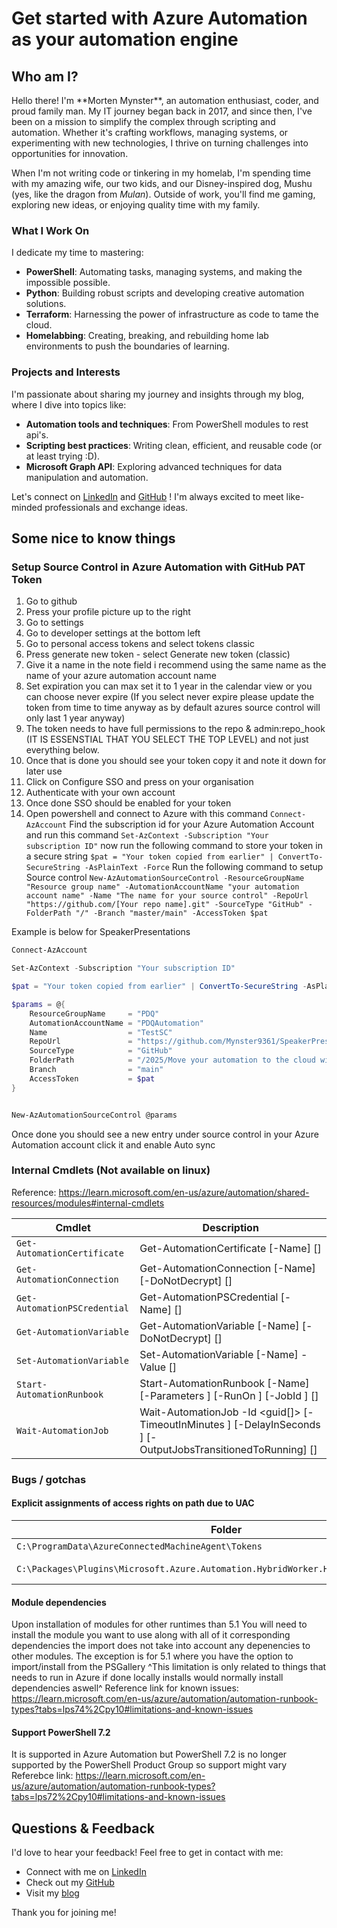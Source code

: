 # Get started with Azure Automation as your automation engine

## Who am I?

<div style="display: flex; align-items: center; flex-wrap: wrap;">
  <div style="flex: 1; min-width: 250px;">
    Hello there! I'm **Morten Mynster**, an automation enthusiast, coder, and proud family man. My IT journey began back in 2017, and since then, I've been on a mission to simplify the complex through scripting and automation. Whether it's crafting workflows, managing systems, or experimenting with new technologies, I thrive on turning challenges into opportunities for innovation.
  </div>
</div>

When I'm not writing code or tinkering in my homelab, I'm spending time with my amazing wife, our two kids, and our Disney-inspired dog, Mushu (yes, like the dragon from *Mulan*). Outside of work, you'll find me gaming, exploring new ideas, or enjoying quality time with my family.

### What I Work On
I dedicate my time to mastering:
- **PowerShell**: Automating tasks, managing systems, and making the impossible possible.
- **Python**: Building robust scripts and developing creative automation solutions.
- **Terraform**: Harnessing the power of infrastructure as code to tame the cloud.
- **Homelabbing**: Creating, breaking, and rebuilding home lab environments to push the boundaries of learning.

### Projects and Interests
I'm passionate about sharing my journey and insights through my blog, where I dive into topics like:
- **Automation tools and techniques**: From PowerShell modules to rest api's.
- **Scripting best practices**: Writing clean, efficient, and reusable code (or at least trying :D).
- **Microsoft Graph API**: Exploring advanced techniques for data manipulation and automation.


Let's connect on [LinkedIn](https://www.linkedin.com/in/mortenmynster/) and [GitHub](https://github.com/Mynster9361) ! I'm always excited to meet like-minded professionals and exchange ideas.

## Some nice to know things

### Setup Source Control in Azure Automation with GitHub PAT Token
1. Go to github
2. Press your profile picture up to the right
3. Go to settings
4. Go to developer settings at the bottom left
5. Go to personal access tokens and select tokens classic
6. Press generate new token - select Generate new token (classic)
7. Give it a name in the note field i recommend using the same name as the name of your azure automation account name
8. Set expiration you can max set it to 1 year in the calendar view or you can choose never expire (If you select never expire please update the token from time to time anyway as by default azures source control will only last 1 year anyway)
9. The token needs to have full permissions to the repo & admin:repo_hook (IT IS ESSENSTIAL THAT YOU SELECT THE TOP LEVEL) and not just everything below. 
10. Once that is done you should see your token copy it and note it down for later use
11. Click on Configure SSO and press on your organisation
12. Authenticate with your own account
13. Once done SSO should be enabled for your token
14. Open powershell and connect to Azure with this command
`Connect-AzAccount`
Find the subscription id for your Azure Automation Account and run this command
`Set-AzContext -Subscription "Your subscription ID"`
now run the following command to store your token in a secure string
`$pat = "Your token copied from earlier" | ConvertTo-SecureString -AsPlainText -Force`
Run the following command to setup Source control
`New-AzAutomationSourceControl -ResourceGroupName "Resource group name" -AutomationAccountName "your automation account name" -Name "The name for your source control" -RepoUrl "https://github.com/[Your repo name].git" -SourceType "GitHub" -FolderPath "/" -Branch "master/main" -AccessToken $pat`

Example is below for SpeakerPresentations 
```powershell
Connect-AzAccount

Set-AzContext -Subscription "Your subscription ID"

$pat = "Your token copied from earlier" | ConvertTo-SecureString -AsPlainText -Force

$params = @{
    ResourceGroupName     = "PDQ"
    AutomationAccountName = "PDQAutomation"
    Name                  = "TestSC"
    RepoUrl               = "https://github.com/Mynster9361/SpeakerPresentations.git"
    SourceType            = "GitHub"
    FolderPath            = "/2025/Move your automation to the cloud with Azure automation - PDQ/PowerShell/v5.1"
    Branch                = "main"
    AccessToken           = $pat
}


New-AzAutomationSourceControl @params
```
Once done you should see a new entry under source control in your Azure Automation account click it and enable Auto sync

### Internal Cmdlets (Not available on linux)
Reference: https://learn.microsoft.com/en-us/azure/automation/shared-resources/modules#internal-cmdlets

| Cmdlet                       | Description                                                                                                                               |
| ---------------------------- | ----------------------------------------------------------------------------------------------------------------------------------------- |
| `Get-AutomationCertificate`  | Get-AutomationCertificate [-Name] <string> [<CommonParameters>]                                                                           |
| `Get-AutomationConnection`   | Get-AutomationConnection [-Name] <string> [-DoNotDecrypt] [<CommonParameters>]                                                            |
| `Get-AutomationPSCredential` | Get-AutomationPSCredential [-Name] <string> [<CommonParameters>]                                                                          |
| `Get-AutomationVariable`     | Get-AutomationVariable [-Name] <string> [-DoNotDecrypt] [<CommonParameters>]                                                              |
| `Set-AutomationVariable`     | Set-AutomationVariable [-Name] <string> -Value <Object> [<CommonParameters>]                                                              |
| `Start-AutomationRunbook`    | Start-AutomationRunbook [-Name] <string> [-Parameters <IDictionary>] [-RunOn <string>] [-JobId <guid>] [<CommonParameters>]               |
| `Wait-AutomationJob`         | Wait-AutomationJob -Id <guid[]> [-TimeoutInMinutes <int>] [-DelayInSeconds <int>] [-OutputJobsTransitionedToRunning] [<CommonParameters>] |


### Bugs / gotchas

#### Explicit assignments of access rights on path due to UAC

| Folder                                                                               | Permissions      |
| ------------------------------------------------------------------------------------ | ---------------- |
| `C:\ProgramData\AzureConnectedMachineAgent\Tokens`                                   | Read             |
| `C:\Packages\Plugins\Microsoft.Azure.Automation.HybridWorker.HybridWorkerForWindows` | Read and Execute |

#### Module dependencies
Upon installation of modules for other runtimes than 5.1 You will need to install the module you want to use along with all of it corresponding dependencies the import does not take into account any depenencies to other modules.
The exception is for 5.1 where you have the option to import/install from the PSGallery
^This limitation is only related to things that needs to run in Azure if done locally installs would normally install dependencies aswell^
Reference link for known issues: https://learn.microsoft.com/en-us/azure/automation/automation-runbook-types?tabs=lps74%2Cpy10#limitations-and-known-issues

#### Support PowerShell 7.2
It is supported in Azure Automation but PowerShell 7.2 is no longer supported by the PowerShell Product Group so support might vary
Referebce link: https://learn.microsoft.com/en-us/azure/automation/automation-runbook-types?tabs=lps72%2Cpy10#limitations-and-known-issues





## Questions & Feedback

I'd love to hear your feedback! Feel free to get in contact with me:
- Connect with me on [LinkedIn](https://www.linkedin.com/in/mortenmynster/)
- Check out my [GitHub](https://github.com/Mynster9361)
- Visit my [blog](https://mynster9361.github.io/)

Thank you for joining me!
